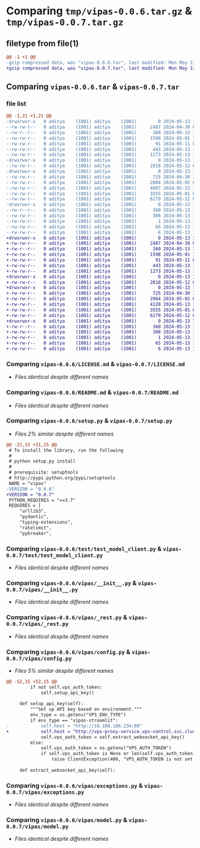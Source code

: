 # Comparing `tmp/vipas-0.0.6.tar.gz` & `tmp/vipas-0.0.7.tar.gz`

## filetype from file(1)

```diff
@@ -1 +1 @@
-gzip compressed data, was "vipas-0.0.6.tar", last modified: Mon May 13 11:26:49 2024, max compression
+gzip compressed data, was "vipas-0.0.7.tar", last modified: Mon May 13 12:04:34 2024, max compression
```

## Comparing `vipas-0.0.6.tar` & `vipas-0.0.7.tar`

### file list

```diff
@@ -1,21 +1,21 @@
-drwxrwxr-x   0 aditya    (1001) aditya    (1001)        0 2024-05-13 11:26:49.680305 vipas-0.0.6/
--rw-rw-r--   0 aditya    (1001) aditya    (1001)     2487 2024-04-30 05:46:43.000000 vipas-0.0.6/LICENSE.md
--rw-r--r--   0 aditya    (1001) aditya    (1001)      360 2024-05-13 11:26:49.680305 vipas-0.0.6/PKG-INFO
--rw-rw-r--   0 aditya    (1001) aditya    (1001)     1598 2024-05-01 12:56:58.000000 vipas-0.0.6/README.md
--rw-rw-r--   0 aditya    (1001) aditya    (1001)       91 2024-05-11 09:29:37.000000 vipas-0.0.6/pyproject.toml
--rw-rw-r--   0 aditya    (1001) aditya    (1001)      443 2024-05-13 11:26:49.680305 vipas-0.0.6/setup.cfg
--rw-rw-r--   0 aditya    (1001) aditya    (1001)     1273 2024-05-13 11:26:11.000000 vipas-0.0.6/setup.py
-drwxrwxr-x   0 aditya    (1001) aditya    (1001)        0 2024-05-13 11:26:49.680305 vipas-0.0.6/test/
--rw-rw-r--   0 aditya    (1001) aditya    (1001)     2818 2024-05-12 09:48:23.000000 vipas-0.0.6/test/test_model_client.py
-drwxrwxr-x   0 aditya    (1001) aditya    (1001)        0 2024-05-13 11:26:49.680305 vipas-0.0.6/vipas/
--rw-rw-r--   0 aditya    (1001) aditya    (1001)      725 2024-04-30 15:42:34.000000 vipas-0.0.6/vipas/__init__.py
--rw-rw-r--   0 aditya    (1001) aditya    (1001)     2084 2024-05-02 09:27:49.000000 vipas-0.0.6/vipas/_rest.py
--rw-rw-r--   0 aditya    (1001) aditya    (1001)     4087 2024-05-13 11:20:04.000000 vipas-0.0.6/vipas/config.py
--rw-rw-r--   0 aditya    (1001) aditya    (1001)     3555 2024-05-01 08:36:27.000000 vipas-0.0.6/vipas/exceptions.py
--rw-rw-r--   0 aditya    (1001) aditya    (1001)     6279 2024-05-12 09:47:51.000000 vipas-0.0.6/vipas/model.py
-drwxrwxr-x   0 aditya    (1001) aditya    (1001)        0 2024-05-13 11:26:49.680305 vipas-0.0.6/vipas.egg-info/
--rw-r--r--   0 aditya    (1001) aditya    (1001)      360 2024-05-13 11:26:49.000000 vipas-0.0.6/vipas.egg-info/PKG-INFO
--rw-rw-r--   0 aditya    (1001) aditya    (1001)      308 2024-05-13 11:26:49.000000 vipas-0.0.6/vipas.egg-info/SOURCES.txt
--rw-rw-r--   0 aditya    (1001) aditya    (1001)        1 2024-05-13 11:26:49.000000 vipas-0.0.6/vipas.egg-info/dependency_links.txt
--rw-rw-r--   0 aditya    (1001) aditya    (1001)       65 2024-05-13 11:26:49.000000 vipas-0.0.6/vipas.egg-info/requires.txt
--rw-rw-r--   0 aditya    (1001) aditya    (1001)        6 2024-05-13 11:26:49.000000 vipas-0.0.6/vipas.egg-info/top_level.txt
+drwxrwxr-x   0 aditya    (1001) aditya    (1001)        0 2024-05-13 12:04:34.135311 vipas-0.0.7/
+-rw-rw-r--   0 aditya    (1001) aditya    (1001)     2487 2024-04-30 05:46:43.000000 vipas-0.0.7/LICENSE.md
+-rw-r--r--   0 aditya    (1001) aditya    (1001)      360 2024-05-13 12:04:34.135311 vipas-0.0.7/PKG-INFO
+-rw-rw-r--   0 aditya    (1001) aditya    (1001)     1598 2024-05-01 12:56:58.000000 vipas-0.0.7/README.md
+-rw-rw-r--   0 aditya    (1001) aditya    (1001)       91 2024-05-11 09:29:37.000000 vipas-0.0.7/pyproject.toml
+-rw-rw-r--   0 aditya    (1001) aditya    (1001)      443 2024-05-13 12:04:34.135311 vipas-0.0.7/setup.cfg
+-rw-rw-r--   0 aditya    (1001) aditya    (1001)     1273 2024-05-13 12:04:13.000000 vipas-0.0.7/setup.py
+drwxrwxr-x   0 aditya    (1001) aditya    (1001)        0 2024-05-13 12:04:34.135311 vipas-0.0.7/test/
+-rw-rw-r--   0 aditya    (1001) aditya    (1001)     2818 2024-05-12 09:48:23.000000 vipas-0.0.7/test/test_model_client.py
+drwxrwxr-x   0 aditya    (1001) aditya    (1001)        0 2024-05-13 12:04:34.135311 vipas-0.0.7/vipas/
+-rw-rw-r--   0 aditya    (1001) aditya    (1001)      725 2024-04-30 15:42:34.000000 vipas-0.0.7/vipas/__init__.py
+-rw-rw-r--   0 aditya    (1001) aditya    (1001)     2084 2024-05-02 09:27:49.000000 vipas-0.0.7/vipas/_rest.py
+-rw-rw-r--   0 aditya    (1001) aditya    (1001)     4120 2024-05-13 12:04:00.000000 vipas-0.0.7/vipas/config.py
+-rw-rw-r--   0 aditya    (1001) aditya    (1001)     3555 2024-05-01 08:36:27.000000 vipas-0.0.7/vipas/exceptions.py
+-rw-rw-r--   0 aditya    (1001) aditya    (1001)     6279 2024-05-12 09:47:51.000000 vipas-0.0.7/vipas/model.py
+drwxrwxr-x   0 aditya    (1001) aditya    (1001)        0 2024-05-13 12:04:34.135311 vipas-0.0.7/vipas.egg-info/
+-rw-r--r--   0 aditya    (1001) aditya    (1001)      360 2024-05-13 12:04:34.000000 vipas-0.0.7/vipas.egg-info/PKG-INFO
+-rw-rw-r--   0 aditya    (1001) aditya    (1001)      308 2024-05-13 12:04:34.000000 vipas-0.0.7/vipas.egg-info/SOURCES.txt
+-rw-rw-r--   0 aditya    (1001) aditya    (1001)        1 2024-05-13 12:04:34.000000 vipas-0.0.7/vipas.egg-info/dependency_links.txt
+-rw-rw-r--   0 aditya    (1001) aditya    (1001)       65 2024-05-13 12:04:34.000000 vipas-0.0.7/vipas.egg-info/requires.txt
+-rw-rw-r--   0 aditya    (1001) aditya    (1001)        6 2024-05-13 12:04:34.000000 vipas-0.0.7/vipas.egg-info/top_level.txt
```

### Comparing `vipas-0.0.6/LICENSE.md` & `vipas-0.0.7/LICENSE.md`

 * *Files identical despite different names*

### Comparing `vipas-0.0.6/README.md` & `vipas-0.0.7/README.md`

 * *Files identical despite different names*

### Comparing `vipas-0.0.6/setup.py` & `vipas-0.0.7/setup.py`

 * *Files 2% similar despite different names*

```diff
@@ -21,15 +21,15 @@
 # To install the library, run the following
 #
 # python setup.py install
 #
 # prerequisite: setuptools
 # http://pypi.python.org/pypi/setuptools
 NAME = "vipas"
-VERSION = "0.0.6"
+VERSION = "0.0.7"
 PYTHON_REQUIRES = ">=3.7"
 REQUIRES = [
     "urllib3",
     "pydantic",
     "typing-extensions",
     "ratelimit",
     "pybreaker",
```

### Comparing `vipas-0.0.6/test/test_model_client.py` & `vipas-0.0.7/test/test_model_client.py`

 * *Files identical despite different names*

### Comparing `vipas-0.0.6/vipas/__init__.py` & `vipas-0.0.7/vipas/__init__.py`

 * *Files identical despite different names*

### Comparing `vipas-0.0.6/vipas/_rest.py` & `vipas-0.0.7/vipas/_rest.py`

 * *Files identical despite different names*

### Comparing `vipas-0.0.6/vipas/config.py` & `vipas-0.0.7/vipas/config.py`

 * *Files 5% similar despite different names*

```diff
@@ -52,15 +52,15 @@
         if not self.vps_auth_token:
             self.setup_api_key()
 
     def setup_api_key(self):
         """Set up API key based on environment."""
         env_type = os.getenv("VPS_ENV_TYPE")
         if env_type == "vipas-streamlit":
-            self.host = "http://10.100.186.234:80" 
+            self.host = "http://vps-proxy-service.vps-control.svc.cluster.local:80" 
             self.vps_auth_token = self.extract_websocket_api_key()
         else:
             self.vps_auth_token = os.getenv("VPS_AUTH_TOKEN")
             if self.vps_auth_token is None or len(self.vps_auth_token) == 0:
                 raise ClientException(400, "VPS_AUTH_TOKEN is not set in the environment variables or it is empty")
 
     def extract_websocket_api_key(self):
```

### Comparing `vipas-0.0.6/vipas/exceptions.py` & `vipas-0.0.7/vipas/exceptions.py`

 * *Files identical despite different names*

### Comparing `vipas-0.0.6/vipas/model.py` & `vipas-0.0.7/vipas/model.py`

 * *Files identical despite different names*

